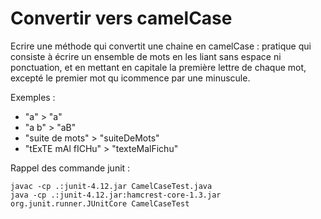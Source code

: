 # Convertir vers camelCase

Ecrire une méthode qui convertit une chaine en camelCase : pratique qui consiste à écrire un ensemble de mots en les liant sans espace ni ponctuation, et en mettant en capitale la première lettre de chaque mot, excepté le premier mot qu icommence par une minuscule.

Exemples :

* "a" > "a"
* "a b" > "aB"
* "suite de mots" > "suiteDeMots"
* "tExTE mAl fICHu" > "texteMalFichu"

Rappel des commande junit :

    javac -cp .:junit-4.12.jar CamelCaseTest.java
    java -cp .:junit-4.12.jar:hamcrest-core-1.3.jar org.junit.runner.JUnitCore CamelCaseTest
